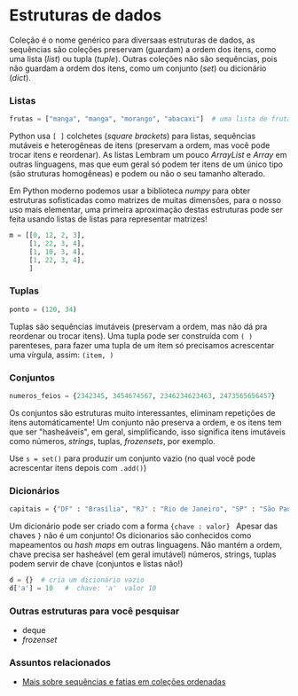 # Estruturas de dados

Coleção é o nome genérico para diversaas estruturas de dados, as sequências são coleções preservam (guardam) a ordem dos itens, como uma lista (*list*) ou tupla (*tuple*). Outras coleções não são sequências, pois não guardam a ordem dos itens, como um conjunto (*set*) ou dicionário (*dict*).

### Listas

```python
frutas = ["manga", "manga", "morango", "abacaxi"]  # uma lista de frutas
```

Python usa `[ ]` colchetes (*square brackets*) para listas, sequências mutáveis e heterogêneas de itens (preservam a ordem, mas você pode trocar itens e reordenar). As listas Lembram um pouco *ArrayList* e *Array* em outras linguagens, mas que eum geral só podem ter itens de um único tipo (são struturas homogêneas) e podem ou não o seu tamanho alterado.

Em Python moderno podemos usar a biblioteca *numpy* para obter estruturas sofisticadas como matrizes de muitas dimensões, para o nosso uso mais elementar, uma primeira aproximação destas estruturas pode ser feita usando listas de listas para representar matrizes!

```python
m = [[0, 12, 2, 3],
     [1, 22, 3, 4],
     [1, 10, 3, 4],
     [1, 22, 3, 4],
     ]
```

### Tuplas

```python    
ponto = (120, 34)
```
Tuplas são sequências imutáveis (preservam a ordem, mas não dá pra reordenar ou trocar itens). Uma tupla pode ser construída com `( )` parenteses, para fazer uma tupla de um item só precisamos acrescentar uma vírgula, assim: `(item, )`

### Conjuntos

```python
numeros_feios = {2342345, 3454674567, 2346234623463, 2473565656457}
```
Os conjuntos são estruturas muito interessantes, eliminam repetições de itens automáticamente! Um conjunto não preserva a ordem, e os itens tem que ser "hasheáveis", em geral, simplificando, isso significa itens imutáveis como números, *strings*, tuplas, *frozensets*, por exemplo. 

Use `s = set()` para produzir um conjunto vazio (no qual você pode acrescentar itens depois com `.add()`)

### Dicionários

```python
capitais = {"DF" : "Brasília", "RJ" : "Rio de Janeiro", "SP" : "São Paulo"}
```
Um dicionário pode ser criado com a forma  `{chave : valor} `
Apesar das chaves `}` não é um conjunto! Os dicionarios são conhecidos como mapeamentos ou *hash maps* em outras linguagens.
Não mantém a ordem, chave precisa ser hasheável (em geral imutável) números, strings, tuplas podem servir de chave (conjuntos e listas não!)

```python
d = {}  # cria um dicionário vazio    
d['a'] = 10   #  chave: 'a'  valor 10
```

### Outras estruturas para você pesquisar

- deque
- *frozenset*

### Assuntos relacionados

- [Mais sobre sequências e fatias em coleções ordenadas](mais_sequencias.md)

